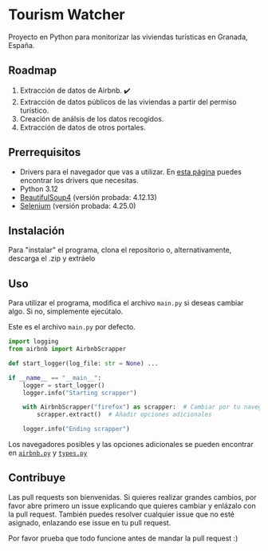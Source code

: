 # Tourism Watcher

Proyecto en Python para monitorizar las viviendas turísticas en Granada, España.

## Roadmap

1. Extracción de datos de Airbnb. ✔️
2. Extracción de datos públicos de las viviendas a partir del permiso turístico.
3. Creación de análsis de los datos recogidos.
4. Extracción de datos de otros portales.

## Prerrequisitos

- Drivers para el navegador que vas a utilizar. En [esta página](https://www.selenium.dev/downloads/) puedes encontrar los drivers que necesitas.
- Python 3.12
- [BeautifulSoup4](https://pypi.org/project/beautifulsoup4/) (versión probada: 4.12.13)
- [Selenium](https://pypi.org/project/selenium/) (versión probada: 4.25.0)

## Instalación

Para "instalar" el programa, clona el repositorio o, alternativamente, descarga el .zip y extráelo

## Uso

Para utilizar el programa, modifica el archivo `main.py` si deseas cambiar algo. Si no, simplemente ejecútalo.

Este es el archivo `main.py` por defecto.
```python
import logging
from airbnb import AirbnbScrapper

def start_logger(log_file: str = None) ...

if __name__ == "__main__":
    logger = start_logger()
    logger.info("Starting scrapper")

    with AirbnbScrapper("firefox") as scrapper:  # Cambiar por tu navegador
        scrapper.extract()  # Añadir opciones adicionales

    logger.info("Ending scrapper")
```

Los navegadores posibles y las opciones adicionales se pueden encontrar en [`airbnb.py`](airbnb/airbnb.py) y [`types.py`](airbnb/types.py)

## Contribuye

Las pull requests son bienvenidas. Si quieres realizar grandes cambios, por favor abre primero un issue explicando que quieres cambiar y enlázalo con la pull request.
También puedes resolver cualquier issue que no esté asignado, enlazando ese issue en tu pull request.

Por favor prueba que todo funcione antes de mandar la pull request :)
